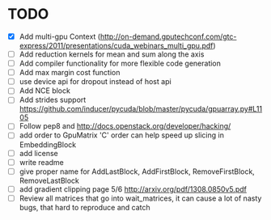 # TODO


- [x] Add multi-gpu Context (http://on-demand.gputechconf.com/gtc-express/2011/presentations/cuda_webinars_multi_gpu.pdf)
- [ ] Add reduction kernels for mean and sum along the axis
- [ ] Add compiler functionality for more flexible code generation
- [ ] Add max margin cost function
- [ ] use device api for dropout instead of host api
- [ ] Add NCE block 
- [ ] Add strides support https://github.com/inducer/pycuda/blob/master/pycuda/gpuarray.py#L1105
- [ ] Follow pep8 and http://docs.openstack.org/developer/hacking/
- [ ] add order to GpuMatrix 'C' order can help speed up slicing in EmbeddingBlock
- [ ] add license
- [ ] write readme
- [ ] give proper name for AddLastBlock, AddFirstBlock, RemoveFirstBlock, RemoveLastBlock
- [ ] add gradient clipping page 5/6 http://arxiv.org/pdf/1308.0850v5.pdf
- [ ] Review all matrices that go into wait_matrices, it can cause a lot of nasty bugs, that hard to reproduce and catch 